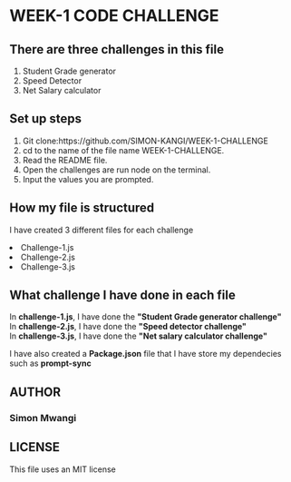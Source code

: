 # WEEK-1 CODE CHALLENGE

## There are three challenges in this file

<ol><li>Student Grade generator</li>
<li>Speed Detector</li>
<li>Net Salary calculator</li></ol>

## Set up steps

<ol>
<li>Git clone:https://github.com/SIMON-KANGI/WEEK-1-CHALLENGE</li>
<li>cd to the name of the file name WEEK-1-CHALLENGE.</li>
<li>Read the README file.</li>
<li>Open the challenges are run node on the terminal.</li>
<li>Input the values you are prompted.</li>
</ol>

## How my file is structured
I have created 3 different files for each challenge
<li>Challenge-1.js</li>
<li>Challenge-2.js</li>
<li>Challenge-3.js</li>

## What challenge I have done in each file

In <strong>challenge-1.js</strong>, I have done the <strong>"Student Grade generator challenge"</strong> <br>
In <strong>challenge-2.js</strong>, I have done the <strong>"Speed detector challenge"</strong> <br>
In <strong>challenge-3.js</strong>, I have done the <strong>"Net salary calculator challenge"</strong>

I have also created a <strong>Package.json</strong> file that I have store my dependecies such as <strong>prompt-sync</strong>

## AUTHOR
<h3>Simon Mwangi</h3>

## LICENSE
This file uses an MIT license
